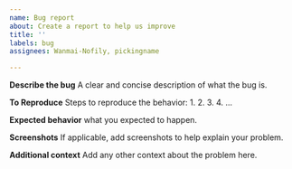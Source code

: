```yaml
---
name: Bug report
about: Create a report to help us improve
title: ''
labels: bug
assignees: Wanmai-Nofily, pickingname

---
```


**Describe the bug**
A clear and concise description of what the bug is.

**To Reproduce**
Steps to reproduce the behavior:
1.
2.
3.
4.
...

**Expected behavior**
what you expected to happen.

**Screenshots**
If applicable, add screenshots to help explain your problem.

**Additional context**
Add any other context about the problem here.
